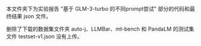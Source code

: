 本文件夹下为实验报告 "基于 GLM-3-turbo 的不同prompt尝试" 部分的代码和最终结果 json 文件。

删除了下载的数据集文件夹 auto-j、LLMBar、mt-bench 和 PandaLM 的测试集文件 testset-v1.json 没有上传。